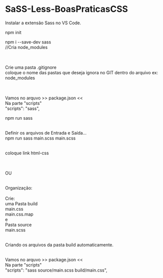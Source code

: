 # SaSS-Less-BoasPraticasCSS

Instalar a extensão Sass no VS Code.<br>

npm init<br>

npm i --save-dev sass<br>
//Cria node_modules<br><br><br>

Crie uma pasta .gitignore <br>
coloque o nome das pastas que deseja ignora no GIT dentro do arquivo ex: node_modules<br><br><br>

Vamos no arquvo >> package.json <<<br>
Na parte "scripts"<br>
"scripts": "sass",<br>

npm run sass<br><br>

Definir os arquivos de Entrada e Saída...<br>
npm run sass main.scss main.scss<br><br>

coloque link html-css<br><br><br>



OU<br><br>

Organização:<br><br>
Crie:<br>
uma Pasta build <br>
  main.css<br>
    main.css.map<br>
e<br>
Pasta source<br>
  main.scss<br><br>
  
Criando os arquivos da pasta build automaticamente.<br><br>

Vamos no arquvo >> package.json <<<br>
Na parte "scripts"<br>
"scripts": "sass source/main.scss build/main.css",<br>













